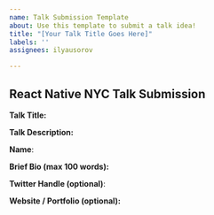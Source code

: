 ```yaml
---
name: Talk Submission Template
about: Use this template to submit a talk idea!
title: "[Your Talk Title Goes Here]"
labels: ''
assignees: ilyausorov

---
```


## React Native NYC Talk Submission

**Talk Title:**

**Talk Description:**

**Name**:

**Brief Bio (max 100 words):**

**Twitter Handle (optional)**:

**Website / Portfolio (optional):**
